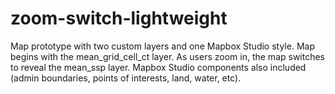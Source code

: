 # zoom-switch-lightweight
Map prototype with two custom layers and one Mapbox Studio style. Map begins with the mean_grid_cell_ct layer. As users zoom in, the map switches to reveal the mean_ssp layer. Mapbox Studio components also included (admin boundaries, points of interests, land, water, etc).

